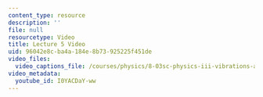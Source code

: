 ```yaml
---
content_type: resource
description: ''
file: null
resourcetype: Video
title: Lecture 5 Video
uid: 96042e8c-ba4a-184e-8b73-925225f451de
video_files:
  video_captions_file: /courses/physics/8-03sc-physics-iii-vibrations-and-waves-fall-2016/part-i-mechanical-vibrations-and-waves/lecture-5/lecture-5-video/I0YACDaY-ww.vtt
video_metadata:
  youtube_id: I0YACDaY-ww
---
```

